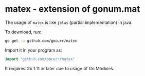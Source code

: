 # matex - extension of gonum.mat

The usage of `matex` is like `jblas` (partial implementation) in java.

To download, run:

```bash
go get -u github.com/gocurr/matex
```

Import it in your program as:

```go
import "github.com/gocurr/matex"
```

It requires Go 1.11 or later due to usage of Go Modules.
